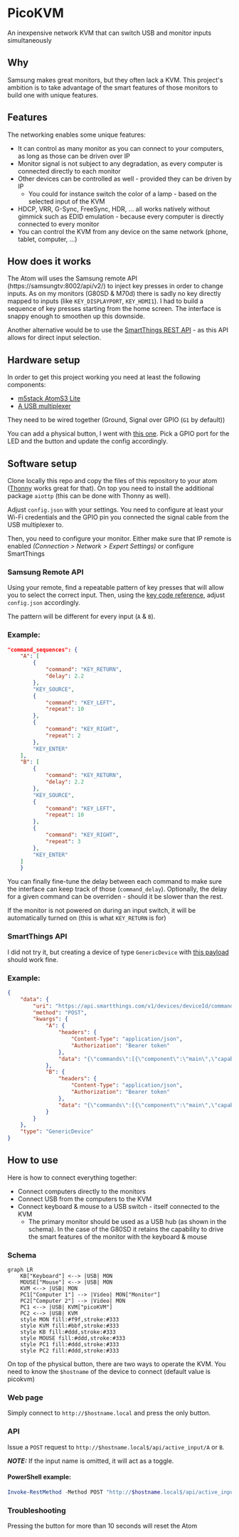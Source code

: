 # PicoKVM
An inexpensive network KVM that can switch USB and monitor inputs simultaneously

## Why
Samsung makes great monitors, but they often lack a KVM. This project's ambition is to take advantage of the smart features of those monitors to build one with unique features.

## Features
The networking enables some unique features:
- It can control as many monitor as you can connect to your computers, as long as those can be driven over IP
- Monitor signal is not subject to any degradation, as every computer is connected directly to each monitor
- Other devices can be controlled as well - provided they can be driven by IP
    - You could for instance switch the color of a lamp - based on the selected input of the KVM
- HDCP, VRR, G-Sync, FreeSync, HDR, ... all works natively without gimmick such as EDID emulation - because every computer is directly connected to every monitor
- You can control the KVM from any device on the same network (phone, tablet, computer, ...)

## How does it works
The Atom will uses the Samsung remote API (https://samsungtv:8002/api/v2/) to inject key presses in order to change inputs. As on my monitors (G80SD & M70d) there is sadly no key directly mapped to inputs (like `KEY_DISPLAYPORT`, `KEY_HDMI1`). I had to build a sequence of key presses starting from the home screen. The interface is snappy enough to smoothen up this downside.

Another alternative would be to use the [SmartThings REST API](https://github.com/ollo69/ha-samsungtv-smart/issues/274#issuecomment-2597627685) - as this API allows for direct input selection. 

## Hardware setup
In order to get this project working you need at least the following components:
- [m5stack AtomS3 Lite](https://shop.m5stack.com/products/atoms3-lite-esp32s3-dev-kit)
- [A USB multiplexer](https://thepihut.com/products/bidirectional-usb-3-multiplexer)

They need to be wired together (Ground, Signal over GPIO (`G1` by default))

You can add a physical button, I went with [this one](https://shop.m5stack.com/products/mechanical-key-button-unit). Pick a GPIO port for the LED and the button and update the config accordingly.

## Software setup
Clone locally this repo and copy the files of this repository to your atom ([Thonny](https://thonny.org/) works great for that). On top you need to install the additional package `aiottp` (this can be done with Thonny as well).

Adjust `config.json` with your settings. You need to configure at least your Wi-Fi credentials and the GPIO pin you connected the signal cable from the USB multiplexer to.

Then, you need to configure your monitor. Either make sure that IP remote is enabled *(Connection > Network > Expert Settings)* or configure SmartThings

### Samsung Remote API
Using your remote, find a repeatable pattern of key presses that will allow you to select the correct input. Then, using the [key code reference](https://github.com/ollo69/ha-samsungtv-smart/blob/master/docs/Key_codes.md), adjust `config.json` accordingly.

The pattern will be different for every input (`A` & `B`).

### Example:
```json
"command_sequences": {
    "A": [
        {
            "command": "KEY_RETURN",
            "delay": 2.2
        },
        "KEY_SOURCE",
        {
            "command": "KEY_LEFT",
            "repeat": 10
        },
        {
            "command": "KEY_RIGHT",
            "repeat": 2
        },
        "KEY_ENTER"
    ],
    "B": [
        {
            "command": "KEY_RETURN",
            "delay": 2.2
        },
        "KEY_SOURCE",
        {
            "command": "KEY_LEFT",
            "repeat": 10
        },
        {
            "command": "KEY_RIGHT",
            "repeat": 3
        },
        "KEY_ENTER"
    ]
    }
```
You can finally fine-tune the delay between each command to make sure the interface can keep track of those (`command_delay`). Optionally, the delay for a given command can be overriden - should it be slower than the rest.

If the monitor is not powered on during an input switch, it will be automatically turned on (this is what `KEY_RETURN` is for)

### SmartThings API
I did not try it, but creating a device of type `GenericDevice` with [this payload](https://github.com/ollo69/ha-samsungtv-smart/issues/274#issuecomment-2597627685) should work fine.

### Example:
```json
{
    "data": {
        "uri": "https://api.smartthings.com/v1/devices/deviceId/commands",
        "method": "POST",
        "kwargs": {
            "A": {
                "headers": {
                    "Content-Type": "application/json",
                    "Authorization": "Bearer token"
                },
                "data": "{\"commands\":[{\"component\":\"main\",\"capability\":\"samsungvd.mediaInputSource\",\"command\":\"setInputSource\",\"arguments\":[\"Display Port\"]}]}"
            },
            "B": {
                "headers": {
                    "Content-Type": "application/json",
                    "Authorization": "Bearer token"
                },
                "data": "{\"commands\":[{\"component\":\"main\",\"capability\":\"samsungvd.mediaInputSource\",\"command\":\"setInputSource\",\"arguments\":[\"HDMI1\"]}]}"
            }
        }
    },
    "type": "GenericDevice"
}
```

## How to use
Here is how to connect everything together:
- Connect computers directly to the monitors
- Connect USB from the computers to the KVM
- Connect keyboard & mouse to a USB switch - itself connected to the KVM
    - The primary monitor should be used as a USB hub (as shown in the schema). In the case of the G80SD it retains the capability to drive the smart features of the monitor with the keyboard & mouse

### Schema
```mermaid
graph LR
    KB["Keyboard"] <--> |USB| MON
    MOUSE["Mouse"] <--> |USB| MON
    KVM <--> |USB| MON
    PC1["Computer 1"] --> |Video| MON["Monitor"]
    PC2["Computer 2"] --> |Video| MON
    PC1 <--> |USB| KVM["picoKVM"]
    PC2 <--> |USB| KVM
    style MON fill:#f9f,stroke:#333
    style KVM fill:#bbf,stroke:#333
    style KB fill:#ddd,stroke:#333
    style MOUSE fill:#ddd,stroke:#333
    style PC1 fill:#ddd,stroke:#333
    style PC2 fill:#ddd,stroke:#333
```
On top of the physical button, there are two ways to operate the KVM. You need to know the `$hostname` of the device to connect (default value is picokvm)

### Web page
Simply connect to `http://$hostname.local` and press the only button.

### API
Issue a `POST` request to `http://$hostname.local$/api/active_input/A` or `B`.

**_NOTE:_** If the input name is omitted, it will act as a toggle.

#### PowerShell example:
```powershell
Invoke-RestMethod -Method POST "http://$hostname.local$/api/active_input/A"
```

### Troubleshooting
Pressing the button for more than 10 seconds will reset the Atom